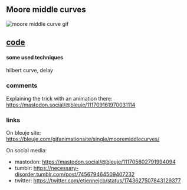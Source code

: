 ## Moore middle curves

![moore middle curve gif](https://bleuje.com/gifset/2024/2024_mooremiddlecurves.gif)

## [code](https://github.com/Bleuje/processing-animations-code/blob/main/code/mooremiddlecurves/mooremiddlecurves.pde)

#### some used techniques

hilbert curve, delay

### comments

Explaining the trick with an animation there: https://mastodon.social/@bleuje/111709161970031114

### links

On bleuje site: https://bleuje.com/gifanimationsite/single/mooremiddlecurves/

On social media:
 - mastodon: https://mastodon.social/@bleuje/111705602791994094 
 - tumblr: https://necessary-disorder.tumblr.com/post/745679464509407232
 - twitter: https://twitter.com/etiennejcb/status/1743627507843129377
